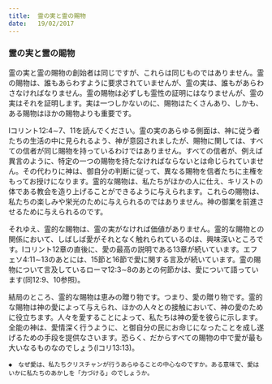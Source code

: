 ```yaml
---
title:  霊の実と霊の賜物
date:   19/02/2017
---
```


### 霊の実と霊の賜物

霊の実と霊の賜物の創始者は同じですが、これらは同じものではありません。霊の賜物は、誰もあらわすように要求されていませんが、霊の実は、誰もがあらわさなければなりません。霊の賜物は必ずしも霊性の証明にはなりませんが、霊の実はそれを証明します。実は一つしかないのに、賜物はたくさんあり、しかも、ある賜物はほかの賜物よりも重要です。

Iコリント12:4∼7、11を読んでください。霊の実のあらゆる側面は、神に従う者たちの生活の中に見られるよう、神が意図されましたが、賜物に関しては、すべての信者が同じ賜物を持っているわけではありません。すべての信者が、例えば異言のように、特定の一つの賜物を持たなければならないとは命じられていません。その代わりに神は、御自分の判断に従って、異なる賜物を信者たちに主権をもってお授けになります。霊的な賜物は、私たちがほかの人に仕え、キリストの体である教会を造り上げることができるように与えられます。これらの賜物は、私たちの楽しみや栄光のために与えられるのではありません。神の御業を前進させるために与えられるのです。

それゆえ、霊的な賜物は、霊の実がなければ価値がありません。霊的な賜物との関係において、しばしば愛がそれとなく触れられているのは、興味深いところです。Iコリント12章の直後に、愛の最高の説明である13章が続いています。エフェソ4:11∼13のあとには、15節と16節で愛に関する言及が続いています。霊の賜物について言及しているローマ12:3∼8のあとの何節かは、愛について語っています(同12:9、10参照)。

結局のところ、霊的な賜物は恵みの贈り物です。つまり、愛の贈り物です。霊的な賜物は神の愛によって与えられ、ほかの人々との接触において、神の愛のために役立ちます。人々を愛することによって、私たちは神の愛を彼らに示します。全能の神は、愛情深く行うように、と御自分の民にお命じになったことを成し遂げるための手段を提供なさいます。恐らく、だからすべての賜物の中で愛が最も大いなるものなのでしょう(Iコリ13:13)。

`◆　なぜ愛は、私たちクリスチャンが行うあらゆることの中心なのですか。ある意味で、愛はいかに私たちのあかしを「力づける」のでしょうか。`
